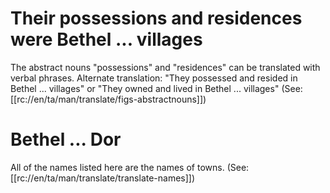 # Their possessions and residences were Bethel ... villages

The abstract nouns "possessions" and "residences" can be translated with verbal phrases. Alternate translation: "They possessed and resided in Bethel ... villages" or "They owned and lived in Bethel ... villages" (See: [[rc://en/ta/man/translate/figs-abstractnouns]])

# Bethel ... Dor

All of the names listed here are the names of towns. (See: [[rc://en/ta/man/translate/translate-names]])

